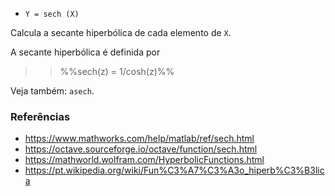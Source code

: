 - `Y = sech (X)`

Calcula a secante hiperbólica de cada elemento de `X`.

A secante hiperbólica é definida por

> > %%sech(z) = 1/cosh(z)%%

Veja também: `asech`.

### Referências

- https://www.mathworks.com/help/matlab/ref/sech.html
- https://octave.sourceforge.io/octave/function/sech.html
- https://mathworld.wolfram.com/HyperbolicFunctions.html
- https://pt.wikipedia.org/wiki/Fun%C3%A7%C3%A3o_hiperb%C3%B3lica
